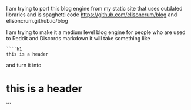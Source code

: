 I am trying to port this blog engine from 
my static site that uses outdated libraries and is spaghetti code 
https://github.com/elisoncrum/blog and elisoncrum.github.io/blog

I am trying to make it a medium level blog engine for people who are used to Reddit and Discords markdown it will take something like
```
````h1
this is a header
````

and turn it into

<h1>this is a header</h1>
```

